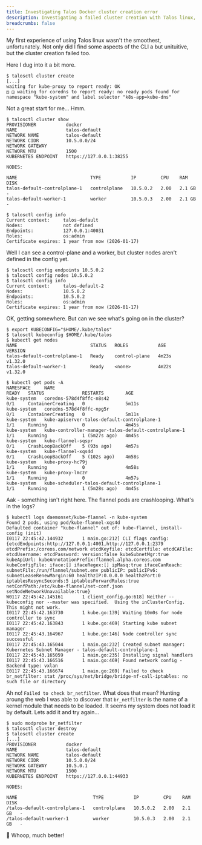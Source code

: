 ```yaml
---
title: Investigating Talos Docker cluster creation error
description: Investigating a failed cluster creation with Talos linux, which was caused by a missing kernel module.
breadcrumbs: false
---
```


My first experience of using Talos linux wasn't the smoothest, unfortunately. Not only did I find some aspects of the 
CLI a but unituitive, but the cluster creation failed too.

Here I dug into it a bit more.

```shell
$ talosctl cluster create
[...]
waiting for kube-proxy to report ready: OK
◳ ◲ waiting for coredns to report ready: no ready pods found for namespace "kube-system" and label selector "k8s-app=kube-dns"
```

Not a great start for me... Hmm.

```shell
$ talosctl cluster show
PROVISIONER           docker
NAME                  talos-default
NETWORK NAME          talos-default
NETWORK CIDR          10.5.0.0/24
NETWORK GATEWAY       
NETWORK MTU           1500
KUBERNETES ENDPOINT   https://127.0.0.1:38255

NODES:

NAME                           TYPE           IP         CPU    RAM      DISK
talos-default-controlplane-1   controlplane   10.5.0.2   2.00   2.1 GB   -
talos-default-worker-1         worker         10.5.0.3   2.00   2.1 GB   -

$ talosctl config info
Current context:     talos-default
Nodes:               not defined
Endpoints:           127.0.0.1:40031
Roles:               os:admin
Certificate expires: 1 year from now (2026-01-17)
```

Well I can see a control-plane and a worker, but cluster nodes aren't defined in the config yet.

```shell
$ talosctl config endpoints 10.5.0.2
$ talosctl config nodes 10.5.0.2
$ talosctl config info              
Current context:     talos-default-2
Nodes:               10.5.0.2
Endpoints:           10.5.0.2
Roles:               os:admin
Certificate expires: 1 year from now (2026-01-17)
```

OK, getting somewhere. But can we see what's going on in the cluster?

```shell
$ export KUBECONFIG="$HOME/.kube/talos"
$ talosctl kubeconfig $HOME/.kube/talos
$ kubectl get nodes
NAME                           STATUS   ROLES           AGE     VERSION
talos-default-controlplane-1   Ready    control-plane   4m23s   v1.32.0
talos-default-worker-1         Ready    <none>          4m22s   v1.32.0

$ kubectl get pods -A
NAMESPACE     NAME                                                   READY   STATUS              RESTARTS        AGE
kube-system   coredns-578d4f8ffc-n8s42                               0/1     ContainerCreating   0               5m11s
kube-system   coredns-578d4f8ffc-npg5r                               0/1     ContainerCreating   0               5m11s
kube-system   kube-apiserver-talos-default-controlplane-1            1/1     Running             0               4m45s
kube-system   kube-controller-manager-talos-default-controlplane-1   1/1     Running             1 (5m27s ago)   4m45s
kube-system   kube-flannel-sqspr                                     0/1     CrashLoopBackOff    5 (93s ago)     4m57s
kube-system   kube-flannel-xqs4d                                     0/1     CrashLoopBackOff    5 (102s ago)    4m58s
kube-system   kube-proxy-hc79j                                       1/1     Running             0               4m58s
kube-system   kube-proxy-lmczr                                       1/1     Running             0               4m57s
kube-system   kube-scheduler-talos-default-controlplane-1            1/1     Running             1 (5m28s ago)   4m45s
```

Aak - something isn't right here. The flannel pods are crashlooping. What's in the logs?

```shell
$ kubectl logs daemonset/kube-flannel -n kube-system
Found 2 pods, using pod/kube-flannel-xqs4d
Defaulted container "kube-flannel" out of: kube-flannel, install-config (init)
I0117 22:45:42.144932       1 main.go:212] CLI flags config: {etcdEndpoints:http://127.0.0.1:4001,http://127.0.0.1:2379 etcdPrefix:/coreos.com/network etcdKeyfile: etcdCertfile: etcdCAFile: etcdUsername: etcdPassword: version:false kubeSubnetMgr:true kubeApiUrl: kubeAnnotationPrefix:flannel.alpha.coreos.com kubeConfigFile: iface:[] ifaceRegex:[] ipMasq:true ifaceCanReach: subnetFile:/run/flannel/subnet.env publicIP: publicIPv6: subnetLeaseRenewMargin:60 healthzIP:0.0.0.0 healthzPort:0 iptablesResyncSeconds:5 iptablesForwardRules:true netConfPath:/etc/kube-flannel/net-conf.json setNodeNetworkUnavailable:true}
W0117 22:45:42.145161       1 client_config.go:618] Neither --kubeconfig nor --master was specified.  Using the inClusterConfig.  This might not work.
I0117 22:45:42.163730       1 kube.go:139] Waiting 10m0s for node controller to sync
I0117 22:45:42.163843       1 kube.go:469] Starting kube subnet manager
I0117 22:45:43.164967       1 kube.go:146] Node controller sync successful
I0117 22:45:43.165044       1 main.go:232] Created subnet manager: Kubernetes Subnet Manager - talos-default-controlplane-1
I0117 22:45:43.165059       1 main.go:235] Installing signal handlers
I0117 22:45:43.166516       1 main.go:469] Found network config - Backend type: vxlan
E0117 22:45:43.166674       1 main.go:269] Failed to check br_netfilter: stat /proc/sys/net/bridge/bridge-nf-call-iptables: no such file or directory
```

Ah no! `Failed to check br_netfilter`. What does that mean? Hunting aroung the web I was able to discover that 
`br_netfilter` is the name of a kernel module that needs to be loaded. It seems my system does not load it by default.
Lets add it and try again...

```shell
$ sudo modprobe br_netfilter
$ talosctl cluster destroy
$ talosctl cluster create
[...]
PROVISIONER           docker
NAME                  talos-default
NETWORK NAME          talos-default
NETWORK CIDR          10.5.0.0/24
NETWORK GATEWAY       10.5.0.1
NETWORK MTU           1500
KUBERNETES ENDPOINT   https://127.0.0.1:44933

NODES:

NAME                            TYPE           IP         CPU    RAM      DISK
/talos-default-controlplane-1   controlplane   10.5.0.2   2.00   2.1 GB   -
/talos-default-worker-1         worker         10.5.0.3   2.00   2.1 GB   -
```

🎯 Whoop, much better!